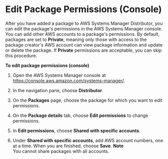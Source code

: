 # Edit Package Permissions \(Console\)<a name="distributor-working-with-packages-ep"></a>

After you have added a package to AWS Systems Manager Distributor, you can edit the package's permissions in the AWS Systems Manager console\. You can add other AWS accounts to a package's permissions\. By default, packages are set to **Private**, meaning only those with access to the package creator's AWS account can view package information and update or delete the package\. If **Private** permissions are acceptable, you can skip this procedure\.

**To edit package permissions \(console\)**

1. Open the AWS Systems Manager console at [https://console\.aws\.amazon\.com/systems\-manager/](https://console.aws.amazon.com/systems-manager/)\.

1. In the navigation pane, choose **Distributor**\.

1. On the **Packages** page, choose the package for which you want to edit permissions\.

1. On the **Package details** tab, choose **Edit permissions** to change permissions\.

1. In **Edit permissions**, choose **Shared with specific accounts**\.

1. Under **Shared with specific accounts**, add AWS account numbers, one at a time\. When you are finished, choose **Save**\.
**Note**  
You cannot share packages with all accounts\.